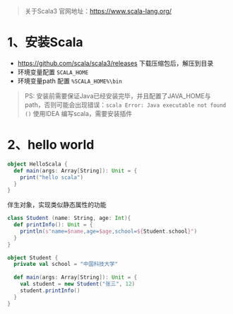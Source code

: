 
> 关于Scala3
> 官网地址：https://www.scala-lang.org/

# 1、安装Scala
 - https://github.com/scala/scala3/releases 下载压缩包后，解压到目录
 - 环境变量配置 `SCALA_HOME`
 - 环境变量path 配置 `%SCALA_HOME%\bin`
> PS: 安装前需要保证Java已经安装完毕，并且配置了JAVA_HOME与path，否则可能会出现错误：`scala Error: Java executable not found ()`
> 使用IDEA 编写scala，需要安装插件

# 2、hello world

```scala
object HelloScala {  
  def main(args: Array[String]): Unit = {  
    print("hello scala")  
  }  
}
```
伴生对象，实现类似静态属性的功能
```scala
class Student (name: String, age: Int){  
  def printInfo(): Unit = {  
    println(s"name=$name,age=$age,school=${Student.school}")  
  }  
}  
  
object Student {  
  private val school = "中国科技大学"  
  
  def main(args: Array[String]): Unit = {  
    val student = new Student("张三", 12)  
    student.printInfo()  
  }  
}
```




<!--stackedit_data:
eyJoaXN0b3J5IjpbNDEyNzQwMjk2LDE2NjgzNDY4MzQsLTE5NT
Q2MDM0MTYsLTE5Njg2MTMxMjJdfQ==
-->